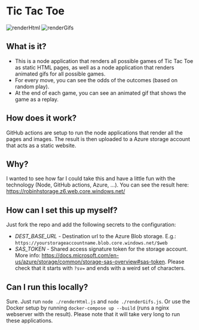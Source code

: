 # Tic Tac Toe

![renderHtml](https://github.com/hermanussen/tictactoe/workflows/renderHtml/badge.svg) ![renderGifs](https://github.com/hermanussen/tictactoe/workflows/renderGifs/badge.svg)

## What is it?

- This is a node application that renders all possible games of Tic Tac Toe as static HTML pages, as well as a node application that renders animated gifs for all possible games.
- For every move, you can see the odds of the outcomes (based on random play).
- At the end of each game, you can see an animated gif that shows the game as a replay.

## How does it work?

GitHub actions are setup to run the node applications that render all the pages and images. The result is then uploaded to a Azure storage account that acts as a static website.

## Why?

I wanted to see how far I could take this and have a little fun with the technology (Node, GitHub actions, Azure, ...). You can see the result here: https://robinhstorage.z6.web.core.windows.net/

## How can I set this up myself?

Just fork the repo and add the following secrets to the configuration:

- *DEST_BASE_URL* - Destination url to the Azure Blob storage. E.g.: `https://yourstorageaccountname.blob.core.windows.net/$web`
- *SAS_TOKEN* - Shared access signature token for the storage account. More info: https://docs.microsoft.com/en-us/azure/storage/common/storage-sas-overview#sas-token. Please check that it starts with `?sv=` and ends with a weird set of characters.

## Can I run this locally?

Sure. Just run `node ./renderHtml.js` and `node ./renderGifs.js`. Or use the Docker setup by running `docker-compose up --build` (runs a nginx webserver with the result). Please note that it will take very long to run these applications.